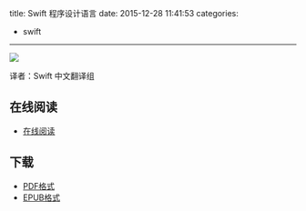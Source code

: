 title: Swift 程序设计语言
date: 2015-12-28 11:41:53
categories:
  - swift
---

![](https://ek8whxe.cloudimg.io/s/width/226/https://www.gitbook.com/cover/book/numbbbbb/-the-swift-programming-language-.jpg?build=1439249362341&v=12.0.2)

译者：Swift 中文翻译组

<!--more-->

## 在线阅读 ##

+ [在线阅读](http://wiki.jikexueyuan.com/project/swift/)

## 下载 ##

+ [PDF格式](http://wiki.jikexueyuan.com/download/swift/pdf/)
+ [EPUB格式](http://wiki.jikexueyuan.com/download/swift/epub/)